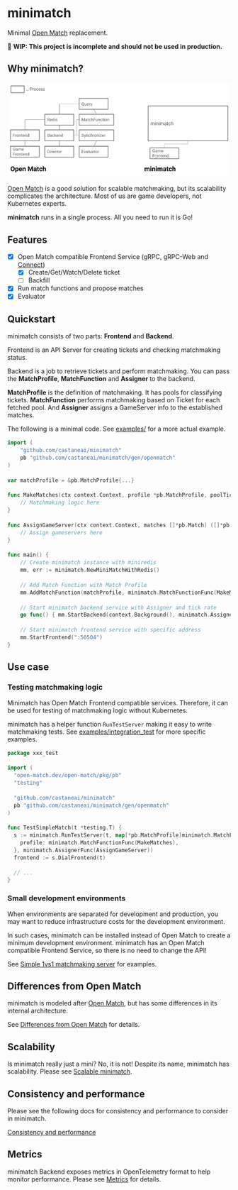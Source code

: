 # minimatch

Minimal [Open Match](https://open-match.dev/) replacement.

🚧 **WIP: This project is incomplete and should not be used in production.**

## Why minimatch?

![](./overview.png)

[Open Match](https://open-match.dev/) is a good solution for scalable matchmaking, but its scalability complicates the architecture.
Most of us are game developers, not Kubernetes experts.

**minimatch** runs in a single process. All you need to run it is Go!

## Features

- [x] Open Match compatible Frontend Service (gRPC, gRPC-Web and [Connect](https://connectrpc.com/docs/protocol/))
  - [x] Create/Get/Watch/Delete ticket
  - [ ] Backfill
- [x] Run match functions and propose matches
- [x] Evaluator

## Quickstart

minimatch consists of two parts: **Frontend** and **Backend**.

Frontend is an API Server for creating tickets and checking matchmaking status.

Backend is a job to retrieve tickets and perform matchmaking.
You can pass the **MatchProfile**,
**MatchFunction** and **Assigner** to the backend.

**MatchProfile** is the definition of matchmaking. It has pools for classifying tickets.
**MatchFunction** performs matchmaking based on Ticket for each fetched pool.
And **Assigner** assigns a GameServer info to the established matches.

The following is a minimal code. See [examples/](./examples) for a more actual example.

```go
import (
	"github.com/castaneai/minimatch"
	pb "github.com/castaneai/minimatch/gen/openmatch"
)

var matchProfile = &pb.MatchProfile{...}

func MakeMatches(ctx context.Context, profile *pb.MatchProfile, poolTickets minimatch.PoolTickets) ([]*pb.Match, error) {
	// Matchmaking logic here
}

func AssignGameServer(ctx context.Context, matches []*pb.Match) ([]*pb.AssignmentGroup, error) {
	// Assign gameservers here
}

func main() {
	// Create minimatch instance with miniredis
	mm, err := minimatch.NewMiniMatchWithRedis()

	// Add Match Function with Match Profile
	mm.AddMatchFunction(matchProfile, minimatch.MatchFunctionFunc(MakeMatches))

	// Start minimatch backend service with Assigner and tick rate
	go func() { mm.StartBackend(context.Background(), minimatch.AssignerFunc(AssignGameServer), 1*time.Second) }()

	// Start minimatch frontend service with specific address
	mm.StartFrontend(":50504")
}
```

## Use case

### Testing matchmaking logic

Minimatch has Open Match Frontend compatible services.
Therefore, it can be used for testing of matchmaking logic without Kubernetes.

minimatch has a helper function `RunTestServer` making it easy to write matchmaking tests.
See [examples/integration_test](./examples/integration_test/integration_test.go) for more specific examples.

```go
package xxx_test

import (
  "open-match.dev/open-match/pkg/pb"
  "testing"

  "github.com/castaneai/minimatch"
  pb "github.com/castaneai/minimatch/gen/openmatch"
)

func TestSimpleMatch(t *testing.T) {
  s := minimatch.RunTestServer(t, map[*pb.MatchProfile]minimatch.MatchFunction{
    profile: minimatch.MatchFunctionFunc(MakeMatches),
  }, minimatch.AssignerFunc(AssignGameServer))
  frontend := s.DialFrontend(t)

  // ...
}
```

### Small development environments

When environments are separated for development and production,
you may want to reduce infrastructure costs for the development environment.

In such cases, minimatch can be installed instead of Open Match to create a minimum development environment.
minimatch has an Open Match compatible Frontend Service, so there is no need to change the API!

See [Simple 1vs1 matchmaking server](./examples/simple1vs1/simple1vs1.go) for examples.

## Differences from Open Match

minimatch is modeled after [Open Match](https://github.com/googleforgames/open-match),
but has some differences in its internal architecture.

See [Differences from Open Match](./docs/differences.md) for details.


## Scalability

Is minimatch really just a mini? No, it is not! Despite its name, minimatch has scalability.
Please see [Scalable minimatch](./docs/scalable.md).

## Consistency and performance

Please see the following docs for consistency and performance to consider in minimatch.

[Consistency and performance](./docs/consistency.md)

## Metrics 

minimatch Backend exposes metrics in OpenTelemetry format to help monitor performance.
Please see [Metrics](./docs/metrics.md) for details.
